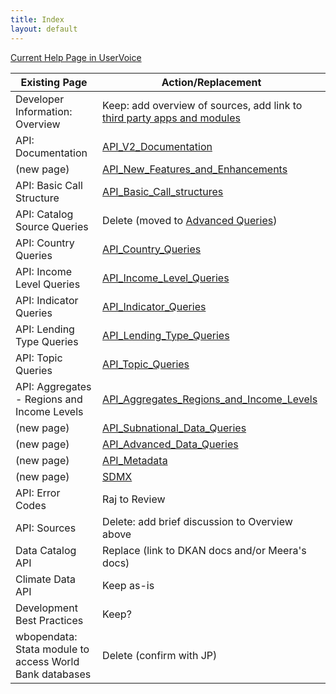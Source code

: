 ```yaml
---
title: Index
layout: default
---
```


[Current Help Page in UserVoice](https://datahelpdesk.worldbank.org/knowledgebase/topics/125589-developer-information)


Existing Page              | Action/Replacement
------                     | ------------
Developer Information: Overview       | Keep: add overview of sources, add link to [third party apps and modules][1]
API: Documentation                    | [API_V2_Documentation](API_V2_Documentation.html)
(new page)                            | [API_New_Features_and_Enhancements](API_New_Features_and_Enhancements.html)
API: Basic Call Structure             | [API_Basic_Call_structures](API_Basic_Call_structures.html)
API: Catalog Source Queries           | Delete (moved to [Advanced Queries](API_Advanced_Data_Queries.html))
API: Country Queries                  | [API_Country_Queries](API_Country_Queries.html)
API: Income Level Queries             | [API_Income_Level_Queries](API_Income_Level_Queries.html)
API: Indicator Queries                | [API_Indicator_Queries](API_Indicator_Queries.html)
API: Lending Type Queries             | [API_Lending_Type_Queries](API_Lending_Type_Queries.html)
API: Topic Queries                    | [API_Topic_Queries](API_Topic_Queries.html)
API: Aggregates - Regions and Income Levels | [API_Aggregates_Regions_and_Income_Levels](API_Aggregates_Regions_and_Income_Levels.html)
(new page)                            | [API_Subnational_Data_Queries](API_Subnational_Data_Queries.html)
(new page)                            | [API_Advanced_Data_Queries](API_Advanced_Data_Queries.html)
(new page)                            | [API_Metadata](API_Metadata.html)
(new page)                            | [SDMX](API_SDMX_User_Guide_V1.html)
API: Error Codes                      | Raj to Review
API: Sources                          | Delete: add brief discussion to Overview above
Data Catalog API                      | Replace (link to DKAN docs and/or Meera's docs)
Climate Data API                      | Keep as-is
Development Best Practices            | Keep?
wbopendata: Stata module to access World Bank databases | Delete (confirm with JP)


[1]: https://data.worldbank.org/products/third-party-apps
